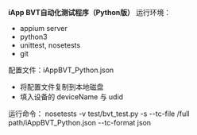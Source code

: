 **iApp BVT自动化测试程序（Python版）**
运行环境：
- appium server
- python3
- unittest, nosetests
- git

配置文件：iAppBVT_Python.json
- 将配置文件复制到本地磁盘
- 填入设备的 deviceName 与 udid

运行命令：
nosetests -v test/bvt_test.py -s --tc-file /full path/iAppBVT_Python.json --tc-format json